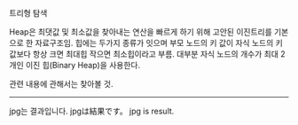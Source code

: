 트리형 탐색


Heap은 최댓값 및 최소값을 찾아내는 연산을 빠르게 하기 위해 고안된 이진트리를 기본으로 한 자료구조임.
힙에는 두가지 종류가 잇으며 부모 노드의 키 값이 자식 노드의 키 값보다 항상 크면 최대힙 작으면 최소힙이라고 부름.
대부분 자식 노드의 개수가 최대 2개인 이진 힙(Binary Heap)을 사용한다.

관련 내용에 관해서는 찾아볼 것.





----------------------------------------------------
jpg는 결과입니다.
jpgは結果です。
jpg is result.

